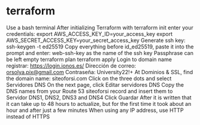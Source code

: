 # terraform
Use a bash terminal 
After initializing Terraform with terraform init enter your credentials:
export AWS_ACCESS_KEY_ID=your_access_key
export AWS_SECRET_ACCESS_KEY=your_secret_access_key
Generate ssh key: ssh-keygen -t ed25519
Copy everything before id_ed25519, paste it into the prompt and enter: web-ssh-key as the name of the ssh key
Passphrase can be left empty
terraform plan 
terraform apply
Login to domain name registrar: https://login.ionos.es/
Dirección de correo: orsolya.pix@gmail.com
Contraseña: University22!+
At Dominios & SSL, find the domain name: siteoforsi.com
Click on the three dots and select Servidores DNS
On the next page, click Editar servidores DNS
Copy the DNS names from your Route 53 siteoforsi record and insert them to Servidor DNS1, DNS2, DNS3 and DNS4
Click Guardar
After it is written that it can take up to 48 hours to actualize, but for the first time it took about an hour and after just a few minutes
When using any IP address, use HTTP instead of HTTPS
